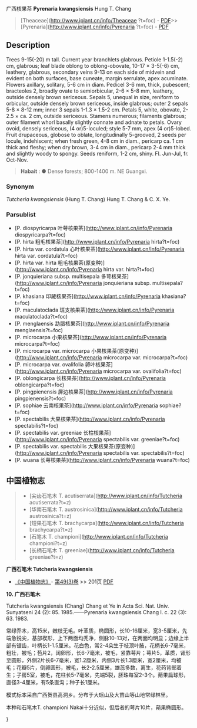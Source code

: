 广西核果茶 **Pyrenaria kwangsiensis** Hung T. Chang

> [Theaceae](http://www.iplant.cn/info/Theaceae ?t=foc) - [PDF](http://iplant.cn/foc/pdf/Theaceae.pdf)>>[Pyrenaria](http://www.iplant.cn/info/Pyrenaria ?t=foc) - [PDF](http://www.iplant.cn/foc/pdf/Pyrenaria.pdf)

## Description

Trees 9-15(-20) m tall. Current year branchlets glabrous. Petiole 1-1.5(-2) cm, glabrous; leaf blade oblong to oblong-obovate, 10-17 × 3-5(-6) cm, leathery, glabrous, secondary veins 9-13 on each side of midvein and evident on both surfaces, base cuneate, margin serrulate, apex acuminate. Flowers axillary, solitary, 5-6 cm in diam. Pedicel 3-6 mm, thick, pubescent; bracteoles 2, broadly ovate to semiorbicular, 2-6 × 5-8 mm, leathery, outside densely brown sericeous. Sepals 5, unequal in size, reniform to orbicular, outside densely brown sericeous, inside glabrous; outer 2 sepals 5-8 × 8-12 mm; inner 3 sepals 1-1.3 × 1.5-2 cm. Petals 5, white, obovate, 2-2.5 × ca. 2 cm, outside sericeous. Stamens numerous; filaments glabrous; outer filament whorl basally slightly connate and adnate to petals. Ovary ovoid, densely sericeous, (4 or)5-loculed; style 5-7 mm, apex (4 or)5-lobed. Fruit drupaceous, globose to oblate, longitudinally 5-grooved, 2 seeds per locule, indehiscent; when fresh green, 4-8 cm in diam., pericarp ca. 1 cm thick and fleshy; when dry brown, 3-4 cm in diam., pericarp 2-4 mm thick and slightly woody to spongy. Seeds reniform, 1-2 cm, shiny. Fl. Jun-Jul, fr. Oct-Nov.

> **Habait** : 
>●  Dense forests; 800-1400 m. NE Guangxi.

### Synonym
*Tutcheria kwangsiensis* (Hung T. Chang) Hung T. Chang & C. X. Ye.

### Parsublist

* [P.  diospyricarpa  叶萼核果茶](http://www.iplant.cn/info/Pyrenaria diospyricarpa?t=foc)
* [P.  hirta  粗毛核果茶](http://www.iplant.cn/info/Pyrenaria hirta?t=foc)
* [P.  hirta var. cordatula  心叶核果茶](http://www.iplant.cn/info/Pyrenaria hirta var. cordatula?t=foc)
* [P.  hirta var. hirta  粗毛核果茶(原变种)](http://www.iplant.cn/info/Pyrenaria hirta var. hirta?t=foc)
* [P.  jonquieriana subsp. multisepala  多萼核果茶](http://www.iplant.cn/info/Pyrenaria jonquieriana subsp. multisepala?t=foc)
* [P.  khasiana  印藏核果茶](http://www.iplant.cn/info/Pyrenaria khasiana?t=foc)
* [P.  maculatoclada  斑支核果茶](http://www.iplant.cn/info/Pyrenaria maculatoclada?t=foc)
* [P.  menglaensis  勐腊核果茶](http://www.iplant.cn/info/Pyrenaria menglaensis?t=foc)
* [P.  microcarpa  小果核果茶](http://www.iplant.cn/info/Pyrenaria microcarpa?t=foc)
* [P.  microcarpa var. microcarpa  小果核果茶(原变种)](http://www.iplant.cn/info/Pyrenaria microcarpa var. microcarpa?t=foc)
* [P.  microcarpa var. ovalifolia  卵叶核果茶](http://www.iplant.cn/info/Pyrenaria microcarpa var. ovalifolia?t=foc)
* [P.  oblongicarpa  长核果茶](http://www.iplant.cn/info/Pyrenaria oblongicarpa?t=foc)
* [P.  pingpienensis  屏边核果茶](http://www.iplant.cn/info/Pyrenaria pingpienensis?t=foc)
* [P.  sophiae  云南核果茶](http://www.iplant.cn/info/Pyrenaria sophiae?t=foc)
* [P.  spectabilis  大果核果茶](http://www.iplant.cn/info/Pyrenaria spectabilis?t=foc)
* [P.  spectabilis var. greeniae  长柱核果茶](http://www.iplant.cn/info/Pyrenaria spectabilis var. greeniae?t=foc)
* [P.  spectabilis var. spectabilis  大果核果茶(原变种)](http://www.iplant.cn/info/Pyrenaria spectabilis var. spectabilis?t=foc)
* [P.  wuana  长萼核果茶](http://www.iplant.cn/info/Pyrenaria wuana?t=foc)

## 中国植物志

> * [尖齿石笔木  T.  acutiserrata](http://www.iplant.cn/info/Tutcheria acutiserrata?t=z)
> * [华南石笔木  T.  austrosinica](http://www.iplant.cn/info/Tutcheria austrosinica?t=z)
> * [短果石笔木  T.  brachycarpa](http://www.iplant.cn/info/Tutcheria brachycarpa?t=z)
> * [石笔木  T.  championi](http://www.iplant.cn/info/Tutcheria championi?t=z)
> * [长柄石笔木  T.  greeniae](http://www.iplant.cn/info/Tutcheria greeniae?t=z)

**广西石笔木 Tutcheria kwangsiensis**

* [《中国植物志》](http://www.iplant.cn/frps)- [第49(3)卷](http://www.iplant.cn/frps/vol/49(3)) >> 201页 [PDF](http://www.iplant.cn/frps/pdf/49(3)/201a.pdf)

**10. 广西石笔木**

Tutcheria kwangsiensis (Chang) Chang et Ye in Acta Sci. Nat. Univ. Sunyatseni 24 (2): 85. 1985.——Pyrenaria kwangsiensis Chang l. c. 22 (3): 63. 1983.

常绿乔木，高15米，嫩枝无毛。叶革质，椭圆形，长10-16厘米，宽3-5厘米，先端急锐尖，基部楔形，上下两面均秃净，侧脉10-13对，在两面均明显；边缘上半部有锯齿，叶柄长1-1.5厘米。花白色，常2-4朵生于枝顶叶腋，花柄长6-7毫米，粗壮，被毛；苞片2，阔卵形，长6-7毫米，被毛，紧靠萼片；萼片5，革质，肾形至圆形，外侧2片长6-7毫米，宽1.2厘米，内侧3片长1.3厘米，宽2厘米，均被毛；花瓣5片，倒卵圆形，被毛，长2-2.5厘米，雄蕊多数，离生，花药背部着生；子房5室，被毛，花柱长5-7毫米，先端5裂，胚珠每室2-3个。蒴果扁球形，直径3-4厘米，有5条直沟；种子长1厘米。

模式标本采自广西贺县高洞乡。分布于大瑶山及大苗山等山地常绿林里。

本种和石笔木T. championi Nakai十分近似，但后者的萼片10片，蒴果椭圆形。

}
